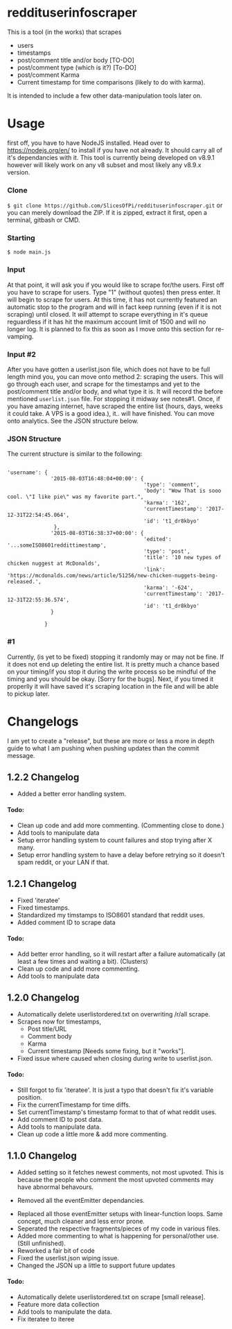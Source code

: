 # reddituserinfoscraper
This is a tool (in the works) that scrapes
  * users
  * timestamps
  * post/comment title and/or body [TO-DO]
  * post/comment type (which is it?) [To-DO]
  * post/comment Karma
  * Current timestamp for time comparisons (likely to do with karma).

It is intended to include a few other data-manipulation tools later on.

# Usage
first off, you have to have NodeJS installed. Head over to https://nodejs.org/en/ to install if you have not already.
It should carry all of it's dependancies with it. This tool is currently being developed on v8.9.1 however will likely work on any v8 subset and most likely any v8.9.x version.
### Clone
`$ git clone https://github.com/SlicesOfPi/reddituserinfoscraper.git` or you can merely download the ZIP.
If it is zipped, extract it first, open a terminal, gitbash or CMD.
### Starting
`$ node main.js`
### Input
At that point, it will ask you if you would like to scrape for/the users. First off you have to scrape for users. Type "1" (without quotes) then press enter. It will begin to scrape for users. At this time, it has not currently featured an automatic stop to the program and will in fact keep running (even if it is not scraping) until closed. It *will* attempt to scrape everything in it's queue reguardless if it has hit the maximum account limit of 1500 and will no longer log. It is planned to fix this as soon as I move onto this section for re-vamping.
### Input #2
After you have gotten a userlist.json file, which does not have to be full length mind you, you can move onto method 2: scraping the users. This will go through each user, and scrape for the timestamps and yet to the post/comment title and/or body, and what type it is. It will record the before mentioned `userlist.json` file. For stopping it midway see notes#1. Once, if you have amazing internet, have scraped the entire list (hours, days, weeks it could take. A VPS is a good idea.), it.. will have finished. You can move onto analytics. See the JSON structure below.

### JSON Structure
The current structure is similar to the following:

```

'username': {
              '2015-08-03T16:48:04+00:00': {
                                            'type': 'comment',
                                            'body': "Wow That is sooo cool. \"I like pie\" was my favorite part.",
                                            'karma': '162',
                                            'currentTimestamp': '2017-12-31T22:54:45.064',
                                            'id': 't1_dr8kbyo'
               },
              '2015-08-03T16:38:37+00:00': {
                                            'edited': '...someISO8601reddittimestamp',
                                            'type': 'post',
                                            'title': '10 new types of chicken nuggest at McDonalds',
                                            'link': 'https://mcdonalds.com/news/article/51256/new-chicken-nuggets-being-released.',
                                            'karma': '-624',
                                            'currentTimestamp': '2017-12-31T22:55:36.574',
                                            'id': 't1_dr8kbyo'
              }

            }

```

### #1
Currently, (is yet to be fixed) stopping it randomly may or may not be fine. If it does not end up deleting the entire list. It is pretty much a chance based on your timing/if you stop it during the write process so be mindful of the timing and you should be okay. [Sorry for the bugs]. Next, if you timed it properlly it will have saved it's scraping location in the file and will be able to pickup later.

# Changelogs
I am yet to create a "release", but these are more or less a more in depth guide to what I am pushing when pushing updates than the commit message.

## 1.2.2 Changelog
+ Added a better error handling system.

#### Todo:
 * Clean up code and add more commenting. (Commenting close to done.)
 * Add tools to manipulate data
 * Setup error handling system to count failures and stop trying after X many.
 * Setup error handling system to have a delay before retrying so it doesn't spam reddit, or your LAN if that.

## 1.2.1 Changelog
+ Fixed 'iteratee'
+ Fixed timestamps.
+ Standardized my timstamps to ISO8601 standard that reddit uses.
+ Added comment ID to scrape data

#### Todo:
  * Add better error handling, so it will restart after a failure automatically (at least a few times and waiting a bit). (Clusters)
  * Clean up code and add more commenting.
  * Add tools to manipulate data


## 1.2.0 Changelog
+ Automatically delete userlistordered.txt on overwriting /r/all scrape.
+ Scrapes now for timestamps,
  * Post title/URL
  * Comment body
  * Karma
  * Current timestamp [Needs some fixing, but it "works"].
+ Fixed issue where caused when closing during write to userlist.json.

#### Todo:
 * Still forgot to fix 'iteratee'. It is just a typo that doesn't fix it's variable position.
 * Fix the currentTimestamp for time diffs.
 * Set currentTimestamp's timestamp format to that of what reddit uses.
 * Add comment ID to post data.
 * Add tools to manipulate data.
 * Clean up code a little more & add more commenting.

## 1.1.0 Changelog
+ Added setting so it fetches newest comments, not most upvoted. This is because the people who comment the most upvoted comments may have abnormal behavours.
- Removed all the eventEmitter dependancies.
+ Replaced all those eventEmitter setups with linear-function loops. Same concept, much cleaner and less error prone.
+ Seperated the respective fragments/pieces of my code in various files.
+ Added more commenting to what is happening for personal/other use. (Still unfinished).
+ Reworked a fair bit of code
+ Fixed the userlist.json wiping issue.
+ Changed the JSON up a little to support future updates

#### Todo:
 * Automatically delete userlistordered.txt on scrape [small release].
 * Feature more data collection
 * Add tools to manipulate the data.
 * Fix iteratee to iteree
